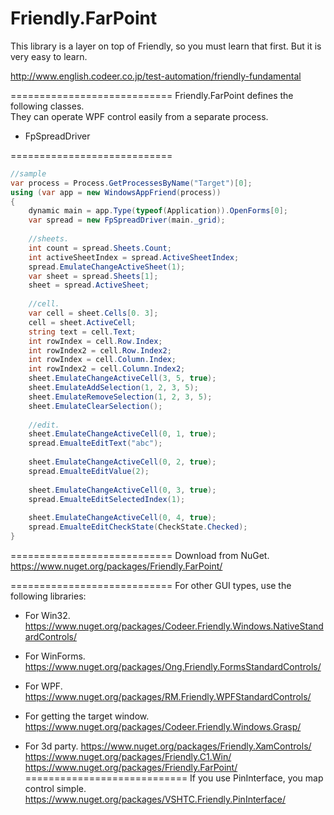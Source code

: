 Friendly.FarPoint
============================

This library is a layer on top of
Friendly, so you must learn that first.
But it is very easy to learn.

http://www.english.codeer.co.jp/test-automation/friendly-fundamental  

============================
Friendly.FarPoint defines the following classes.   
They can operate WPF control easily from a separate process.  

* FpSpreadDriver

============================
```cs  
//sample  
var process = Process.GetProcessesByName("Target")[0];  
using (var app = new WindowsAppFriend(process))  
{  
    dynamic main = app.Type(typeof(Application)).OpenForms[0];  
    var spread = new FpSpreadDriver(main._grid);
    
    //sheets.
    int count = spread.Sheets.Count;
    int activeSheetIndex = spread.ActiveSheetIndex;
    spread.EmulateChangeActiveSheet(1);
    var sheet = spread.Sheets[1];
    sheet = spread.ActiveSheet;
    
    //cell.
    var cell = sheet.Cells[0. 3];
    cell = sheet.ActiveCell;
    string text = cell.Text;
    int rowIndex = cell.Row.Index;
    int rowIndex2 = cell.Row.Index2;
    int rowIndex = cell.Column.Index;
    int rowIndex2 = cell.Column.Index2;
    sheet.EmulateChangeActiveCell(3, 5, true);
    sheet.EmulateAddSelection(1, 2, 3, 5);
    sheet.EmulateRemoveSelection(1, 2, 3, 5);
    sheet.EmulateClearSelection();
    
    //edit.
    sheet.EmulateChangeActiveCell(0, 1, true);
    spread.EmualteEditText("abc");
    
    sheet.EmulateChangeActiveCell(0, 2, true);
    spread.EmualteEditValue(2);
    
    sheet.EmulateChangeActiveCell(0, 3, true);
    spread.EmualteEditSelectedIndex(1);
    
    sheet.EmulateChangeActiveCell(0, 4, true);
    spread.EmualteEditCheckState(CheckState.Checked);
}
```

============================
Download from NuGet.  
https://www.nuget.org/packages/Friendly.FarPoint/

============================
For other GUI types, use the following libraries:

* For Win32.  
https://www.nuget.org/packages/Codeer.Friendly.Windows.NativeStandardControls/  

* For WinForms.  
https://www.nuget.org/packages/Ong.Friendly.FormsStandardControls/  

* For WPF.
https://www.nuget.org/packages/RM.Friendly.WPFStandardControls/  

* For getting the target window.  
https://www.nuget.org/packages/Codeer.Friendly.Windows.Grasp/  

* For 3d party.
https://www.nuget.org/packages/Friendly.XamControls/
https://www.nuget.org/packages/Friendly.C1.Win/
https://www.nuget.org/packages/Friendly.FarPoint/
============================
If you use PinInterface, you map control simple.  
https://www.nuget.org/packages/VSHTC.Friendly.PinInterface/

